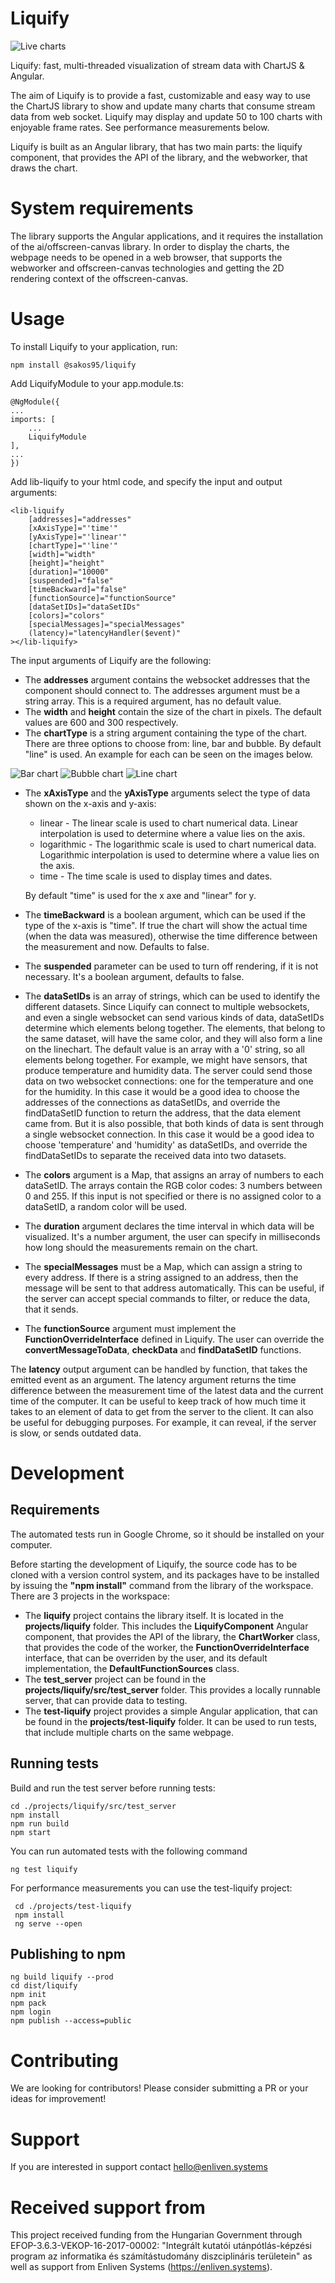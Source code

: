 

# Liquify

![Live charts](./live-charts.gif)

Liquify: fast, multi-threaded visualization of stream data with ChartJS & Angular.

The aim of Liquify is to provide a fast, customizable and easy way to use the ChartJS library to show and update many charts that consume stream data from web socket. Liquify may display and update 50 to 100 charts with enjoyable frame rates. See performance measurements below.

Liquify is built as an Angular library, that has two main parts: the liquify component, that provides the API of the library, and the webworker, that draws the chart.

# System requirements
The library supports the Angular applications, and it requires the installation of the ai/offscreen-canvas library. In order to display the charts, the webpage needs to be opened in a web browser, that supports the webworker and offscreen-canvas technologies and getting the 2D rendering context of the offscreen-canvas.

# Usage
To install Liquify to your application, run:

    npm install @sakos95/liquify
Add LiquifyModule to your app.module.ts:

    @NgModule({
    ...
    imports: [
	    ...
	    LiquifyModule
    ],
    ...
    })

Add lib-liquify to your html code, and specify the input and output arguments:

    <lib-liquify
	    [addresses]="addresses"
	    [xAxisType]="'time'"
	    [yAxisType]="'linear'"
	    [chartType]="'line'"
	    [width]="width"
	    [height]="height"
	    [duration]="10000"
	    [suspended]="false"
	    [timeBackward]="false"
	    [functionSource]="functionSource"
	    [dataSetIDs]="dataSetIDs"
	    [colors]="colors"
	    [specialMessages]="specialMessages"
	    (latency)="latencyHandler($event)"
    ></lib-liquify>

The input arguments of Liquify are the following:

* The **addresses** argument contains the websocket addresses that the component should connect to. The addresses argument must be a string array. This is a required argument, has no default value.
* The **width** and **height** contain the size of the chart in pixels. The default values are 600 and 300 respectively.
* The **chartType** is a string argument containing the type of the chart. There are three options to choose from: line, bar and bubble. By default "line" is used. An example for each can be seen on the images below.

![Bar chart](./Bar-chart.png)
![Bubble chart](./Bubble-chart.png)
![Line chart](./Line-chart.png)

* The **xAxisType** and the **yAxisType** arguments select the type of data shown on the x-axis and y-axis:

  * linear - The linear scale is used to chart numerical data. Linear interpolation is used to determine where a value lies on the axis.
  * logarithmic - The logarithmic scale is used to chart numerical data. Logarithmic interpolation is used to determine where a value lies on the axis.
  * time - The time scale is used to display times and dates.

  By default "time" is used for the x axe and "linear" for y.
* The **timeBackward** is a boolean argument, which can be used if the type of the x-axis is "time". If true the chart will show the actual time (when the data was measured), otherwise the time difference between the measurement and now. Defaults to false.
* The **suspended** parameter can be used to turn off rendering, if it is not necessary. It's a boolean argument, defaults to false.
* The **dataSetIDs** is an array of strings, which can be used to identify the different datasets. Since Liquify can connect to multiple websockets, and even a single websocket can send various kinds of data, dataSetIDs determine which elements belong together. The elements, that belong to the same dataset, will have the same color, and they will also form a line on the linechart. The default value is an array with a '0' string, so all elements belong together. For example, we might have sensors, that produce temperature and humidity data. The server could send those data on two websocket connections: one for the temperature and one for the humidity. In this case it would be a good idea to choose the addresses of the connections as dataSetIDs, and override the findDataSetID function to return the address, that the data element came from. But it is also possible, that both kinds of data is sent through a single websocket connection. In this case it would be a good idea to choose 'temperature' and 'humidity' as dataSetIDs, and override the findDataSetIDs to separate the received data into two datasets.
* The **colors** argument is a Map, that assigns an array of numbers to each dataSetID. The arrays contain the RGB color codes: 3 numbers between 0 and 255. If this input is not specified or there is no assigned color to a dataSetID, a random color will be used.
* The **duration** argument declares the time interval in which data will be visualized. It's a number argument, the user can specify in milliseconds how long should the measurements remain on the chart.
* The **specialMessages** must be a Map, which can assign a string to every address. If there is a string assigned to an address, then the message will be sent to that address automatically. This can be useful, if the server can accept special commands to filter, or reduce the data, that it sends.
* The **functionSource** argument must implement the **FunctionOverrideInterface** defined in Liquify. The user can override the **convertMessageToData**, **checkData** and **findDataSetID** functions.

The **latency** output argument can be handled by function, that takes the emitted event as an argument. The latency argument returns the time difference between the measurement time of the latest data and the current time of the computer. It can be useful to keep track of how much time it takes to an element of data to get from the server to the client. It can also be useful for debugging purposes. For example, it can reveal, if the server is slow, or sends outdated data.

# Development
  
## Requirements

The automated tests run in Google Chrome, so it should be installed on your computer.

Before starting the development of Liquify, the source code has to be cloned with a version control system, and its packages have to be installed by issuing the **"npm install"** command from the library of the workspace. There are 3 projects in the workspace:

* The **liquify** project contains the library itself. It is located in the **projects/liquify** folder. This includes the **LiquifyComponent** Angular component, that provides the API of the library, the **ChartWorker** class, that provides the code of the worker, the **FunctionOverrideInterface** interface, that can be overriden by the user, and its default implementation, the **DefaultFunctionSources** class.
* The **test\_server** project can be found in the **projects/liquify/src/test\_server** folder. This provides a locally runnable server, that can provide data to testing.
* The **test-liquify** project provides a simple Angular application, that can be found in the **projects/test-liquify** folder. It can be used to run tests, that include multiple charts on the same webpage.

## Running tests

Build and run the test server before running tests:

	cd ./projects/liquify/src/test_server
	npm install
	npm run build
    npm start
    
You can run automated tests with the following command

    ng test liquify
  
 For performance measurements you can use the test-liquify project:
	 
	 cd ./projects/test-liquify
	 npm install
	 ng serve --open

## Publishing to npm

    ng build liquify --prod
    cd dist/liquify
    npm init
    npm pack
    npm login
    npm publish --access=public
    
# Contributing

We are looking for contributors! Please consider submitting a PR or your ideas for improvement!

# Support

If you are interested in support contact hello@enliven.systems

# Received support from

This project received funding from the Hungarian Government through EFOP-3.6.3-VEKOP-16-2017-00002: "Integrált kutatói utánpótlás-képzési program az informatika és számítástudomány diszciplináris területein" as well as support from Enliven Systems (https://enliven.systems).

